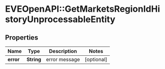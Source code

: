 # EVEOpenAPI::GetMarketsRegionIdHistoryUnprocessableEntity

## Properties
Name | Type | Description | Notes
------------ | ------------- | ------------- | -------------
**error** | **String** | error message | [optional] 


